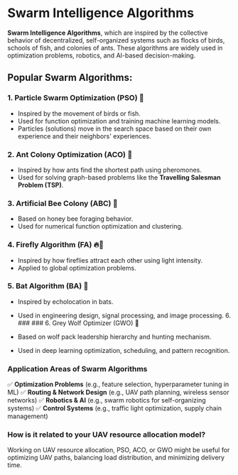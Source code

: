 # Swarm Intelligence Algorithms

**Swarm Intelligence Algorithms**, which are inspired by the collective behavior of decentralized, self-organized systems such as flocks of birds, schools of fish, and colonies of ants. These algorithms are widely used in optimization problems, robotics, and AI-based decision-making.

## Popular Swarm Algorithms:

### 1. Particle Swarm Optimization (PSO) 🦅

- Inspired by the movement of birds or fish.
- Used for function optimization and training machine learning models.
- Particles (solutions) move in the search space based on their own experience and their neighbors' experiences.

### 2. Ant Colony Optimization (ACO) 🐜

- Inspired by how ants find the shortest path using pheromones.
- Used for solving graph-based problems like the **Travelling Salesman Problem (TSP)**.

### 3. Artificial Bee Colony (ABC) 🐝

- Based on honey bee foraging behavior.
- Used for numerical function optimization and clustering.

### 4. Firefly Algorithm (FA) 🔥🐝

- Inspired by how fireflies attract each other using light intensity.
- Applied to global optimization problems.

### 5. Bat Algorithm (BA) 🦇

- Inspired by echolocation in bats.
- Used in engineering design, signal processing, and image processing. 6. ### ### 6. Grey Wolf Optimizer (GWO) 🐺

- Based on wolf pack leadership hierarchy and hunting mechanism.
- Used in deep learning optimization, scheduling, and pattern recognition.

### Application Areas of Swarm Algorithms

✅ **Optimization Problems** (e.g., feature selection, hyperparameter tuning in ML)
✅ **Routing & Network Design** (e.g., UAV path planning, wireless sensor networks)
✅ **Robotics & AI** (e.g., swarm robotics for self-organizing systems)
✅ **Control Systems** (e.g., traffic light optimization, supply chain management)

### How is it related to your UAV resource allocation model?

Working on UAV resource allocation, PSO, ACO, or GWO might be useful for optimizing UAV paths, balancing load distribution, and minimizing delivery time.
